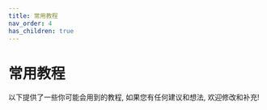 ```yaml
---
title: 常用教程
nav_order: 4
has_children: true
---
```


# 常用教程

以下提供了一些你可能会用到的教程, 如果您有任何建议和想法, 欢迎修改和补充!
